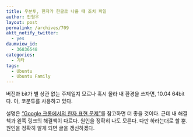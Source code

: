 ```yaml
---
title: 우분투, 한자가 한글로 나올 때 조치 파일
author: 안형우
layout: post
permalink: /archives/709
aktt_notify_twitter:
  - yes
daumview_id:
  - 36836548
categories:
  - 기타
tags:
  - Ubuntu
  - Ubuntu Family
---
```

버전과 bit가 별 상관 없는 주제일지 모르나 혹시 몰라 내 환경을 쓰자면, 10.04 64bit다. 아, 코분투를 사용하고 있다.

설명은 [&#8220;Google 크롬에서의 한자 표현 문제&#8221;][1]를 참고하면 더 좋을 것이다. 근데 내 해결책과 왼쪽 링크의 해결책이 다르다. 원인을 정확히 나도 모른다. 다만 하라는대로 할 뿐. 원인을 정확히 알게 되면 글을 갱신하겠다.

 [1]: http://www.liberotown.com/2010/05/14/google-%ED%81%AC%EB%A1%AC%EC%97%90%EC%84%9C%EC%9D%98-%ED%95%9C%EC%9E%90-%ED%91%9C%ED%98%84-%EB%AC%B8%EC%A0%9C/